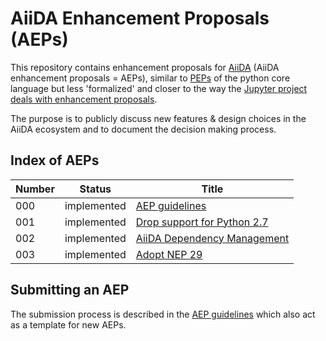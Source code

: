# AiiDA Enhancement Proposals (AEPs)

This repository contains enhancement proposals for [AiiDA](www.aiida.net) (AiiDA
enhancement proposals = AEPs), similar to
[PEPs](https://www.python.org/dev/peps/) of the python core language but
less 'formalized' and closer to the way the [Jupyter project deals
with enhancement proposals](https://github.com/jupyter/enhancement-proposals).

The purpose is to publicly discuss new features & design choices in the AiiDA
ecosystem and to document the decision making process.


## Index of AEPs 

| Number | Status           | Title                                                            |
|--------|------------------|------------------------------------------------------------------|
| 000    | implemented      | [AEP guidelines](000_aep_guidelines/readme.md)                   | 
| 001    | implemented      | [Drop support for Python 2.7](001_drop_python2/)                 |
| 002    | implemented      | [AiiDA Dependency Management](002_dependency_management/)        |
| 003    | implemented      | [Adopt NEP 29](003_adopt_nep_29/)                                |

## Submitting an AEP
The submission process is described in the [AEP guidelines](000_aep_guidelines/readme.md) which also act as a template for new AEPs. 
